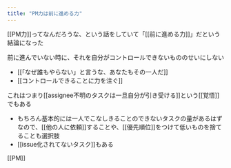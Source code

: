 ```yaml
---
title: "PM力は前に進める力"
---
```


[[PM力]]ってなんだろうな、という話をしていて「[[前に進める力]]」だという結論になった

前に進んでいない時に、それを自分がコントロールできないもののせいにしない
- [[「なぜ誰もやらない」と言うな、あなたもその一人だ]]
- [[コントロールできることに力を注ぐ]]

これはつまり[[assignee不明のタスクは一旦自分が引き受ける]]という[[覚悟]]でもある
- もちろん基本的には一人でこなしきることのできないタスクの量があるはずなので、[[他の人に依頼]]することや、[[優先順位]]をつけて低いものを捨てることも選択肢
- [[issue化されてないタスク]]もある

[[PM]]
